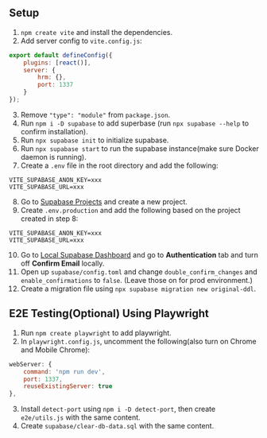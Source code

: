 ## Setup

1. `npm create vite` and install the dependencies.
2. Add server config to `vite.config.js`:

```javascript
export default defineConfig({
	plugins: [react()],
	server: {
		hrm: {},
		port: 1337
	}
});
```

3. Remove `"type": "module"` from `package.json`.
4. Run `npm i -D supabase` to add superbase (run `npx supabase --help` to confirm installation).
5. Run `npx supabase init` to initialize supabase.
6. Run `npx supabase start` to run the supabase instance(make sure Docker daemon is running).
7. Create a `.env` file in the root directory and add the following:

```env
VITE_SUPABASE_ANON_KEY=xxx
VITE_SUPABASE_URL=xxx
```

8. Go to [Supabase Projects](https://app.supabase.com/projects) and create a new project.
9. Create `.env.production` and add the following based on the project created in step 8:

```env
VITE_SUPABASE_ANON_KEY=xxx
VITE_SUPABASE_URL=xxx
```

10. Go to [Local Supabase Dashboard](http://localhost:54323) and go to **Authentication** tab and turn off **Confirm Email** locally.
11. Open up `supabase/config.toml` and change `double_confirm_changes` and `enable_confirmations` to `false`. (Leave those on for prod environment.)
12. Create a migration file using `npx supabase migration new original-ddl`.

## E2E Testing(Optional) Using Playwright

1. Run `npm create playwright` to add playwright.
2. In `playwright.config.js`, uncomment the following(also turn on Chrome and Mobile Chrome):

```javascript
webServer: {
	command: 'npm run dev',
	port: 1337,
	reuseExistingServer: true
},
```

3. Install `detect-port` using `npm i -D detect-port`, then create `e2e/utils.js` with the same content.
4. Create `supabase/clear-db-data.sql` with the same content.